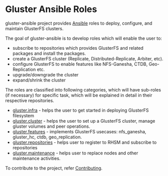 # Gluster Ansible Roles

gluster-ansible project provides [Ansible](https://www.ansible.com/) roles to deploy, configure, and maintain GlusterFS clusters.

The goal of gluster-ansible is to develop roles which will enable the user to:

* subscribe to repositories which provides GlusterFS and related packages and install the packages.
* create a GlusterFS cluster (Replicate, Distributed-Replicate, Arbiter, etc).
* configure GlusterFS to enable features like NFS-Ganesha, CTDB, Geo-Replication etc.
* upgrade/downgrade the cluster
* expand/shrink the cluster

The roles are classified into following categories, which will have sub-roles (if necessary) for specific task, which will be explained in detail in their respective repositories.

* [gluster.infra](https://github.com/gluster/gluster-ansible-infra) - helps the user to get started in deploying GlusterFS filesystem
* [gluster.cluster](https://github.com/gluster/gluster-ansible-cluster) - helps the user to set up a GlusterFS cluster, manage gluster volumes and peer operations.
* [gluster.features](https://github.com/gluster/gluster-ansible-features) - implements GlusterFS usecases: nfs_ganesha, gluster_hc, ctdb, geo_replication.
* [gluster.repositories](https://github.com/gluster/gluster-ansible-repositories) - helps user to register to RHSM and subscribe to repositories
* [gluster.maintenance](https://github.com/gluster/gluster-ansible-maintenance) - helps user to replace nodes and other maintenance activities.

To contribute to the project, refer [Contributing](CONTRIBUTING.md).

